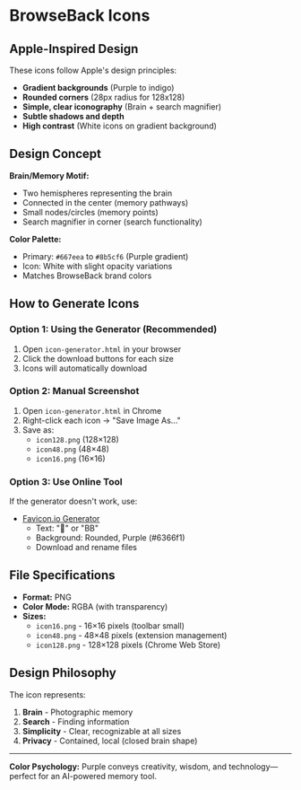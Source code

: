# BrowseBack Icons

## Apple-Inspired Design

These icons follow Apple's design principles:
- **Gradient backgrounds** (Purple to indigo)
- **Rounded corners** (28px radius for 128x128)
- **Simple, clear iconography** (Brain + search magnifier)
- **Subtle shadows and depth**
- **High contrast** (White icons on gradient background)

## Design Concept

**Brain/Memory Motif:**
- Two hemispheres representing the brain
- Connected in the center (memory pathways)
- Small nodes/circles (memory points)
- Search magnifier in corner (search functionality)

**Color Palette:**
- Primary: `#667eea` to `#8b5cf6` (Purple gradient)
- Icon: White with slight opacity variations
- Matches BrowseBack brand colors

## How to Generate Icons

### Option 1: Using the Generator (Recommended)

1. Open `icon-generator.html` in your browser
2. Click the download buttons for each size
3. Icons will automatically download

### Option 2: Manual Screenshot

1. Open `icon-generator.html` in Chrome
2. Right-click each icon → "Save Image As..."
3. Save as:
   - `icon128.png` (128×128)
   - `icon48.png` (48×48)
   - `icon16.png` (16×16)

### Option 3: Use Online Tool

If the generator doesn't work, use:
- [Favicon.io Generator](https://favicon.io/favicon-generator/)
  - Text: "🧠" or "BB"
  - Background: Rounded, Purple (#6366f1)
  - Download and rename files

## File Specifications

- **Format:** PNG
- **Color Mode:** RGBA (with transparency)
- **Sizes:**
  - `icon16.png` - 16×16 pixels (toolbar small)
  - `icon48.png` - 48×48 pixels (extension management)
  - `icon128.png` - 128×128 pixels (Chrome Web Store)

## Design Philosophy

The icon represents:
1. **Brain** - Photographic memory
2. **Search** - Finding information
3. **Simplicity** - Clear, recognizable at all sizes
4. **Privacy** - Contained, local (closed brain shape)

---

**Color Psychology:**
Purple conveys creativity, wisdom, and technology—perfect for an AI-powered memory tool.
